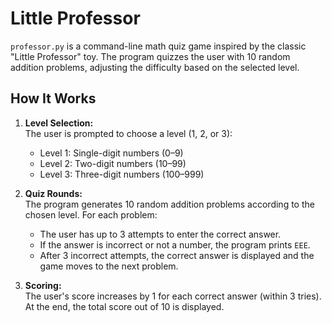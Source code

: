 # Little Professor

`professor.py` is a command-line math quiz game inspired by the classic "Little Professor" toy. The program quizzes the user with 10 random addition problems, adjusting the difficulty based on the selected level.

## How It Works

1. **Level Selection:**  
   The user is prompted to choose a level (1, 2, or 3):
   - Level 1: Single-digit numbers (0–9)
   - Level 2: Two-digit numbers (10–99)
   - Level 3: Three-digit numbers (100–999)

2. **Quiz Rounds:**  
   The program generates 10 random addition problems according to the chosen level. For each problem:
   - The user has up to 3 attempts to enter the correct answer.
   - If the answer is incorrect or not a number, the program prints `EEE`.
   - After 3 incorrect attempts, the correct answer is displayed and the game moves to the next problem.

3. **Scoring:**  
   The user's score increases by 1 for each correct answer (within 3 tries). At the end, the total score out of 10 is displayed.
